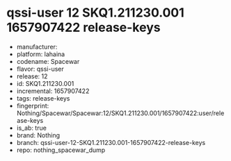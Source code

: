 # qssi-user 12 SKQ1.211230.001 1657907422 release-keys
- manufacturer: 
- platform: lahaina
- codename: Spacewar
- flavor: qssi-user
- release: 12
- id: SKQ1.211230.001
- incremental: 1657907422
- tags: release-keys
- fingerprint: Nothing/Spacewar/Spacewar:12/SKQ1.211230.001/1657907422:user/release-keys
- is_ab: true
- brand: Nothing
- branch: qssi-user-12-SKQ1.211230.001-1657907422-release-keys
- repo: nothing_spacewar_dump
